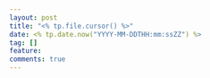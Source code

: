 ```yaml
---
layout: post
title: "<% tp.file.cursor() %>"
date: <% tp.date.now("YYYY-MM-DDTHH:mm:ssZZ") %>
tag: []
feature: 
comments: true
---
```

